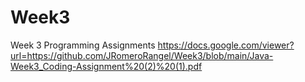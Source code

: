# Week3
Week 3 Programming Assignments
https://docs.google.com/viewer?url=https://github.com/JRomeroRangel/Week3/blob/main/Java-Week3_Coding-Assignment%20(2)%20(1).pdf
